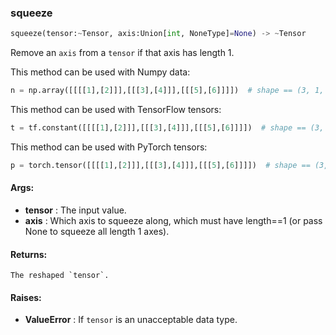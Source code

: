 

### squeeze
```python
squeeze(tensor:~Tensor, axis:Union[int, NoneType]=None) -> ~Tensor
```
Remove an `axis` from a `tensor` if that axis has length 1.

This method can be used with Numpy data:
```python
n = np.array([[[[1],[2]]],[[[3],[4]]],[[[5],[6]]]])  # shape == (3, 1, 2, 1)b = fe.backend.squeeze(n)  # [[1, 2], [3, 4], [5, 6]]b = fe.backend.squeeze(n, axis=1)  # [[[1], [2]], [[3], [4]], [[5], [6]]]b = fe.backend.squeeze(n, axis=3)  # [[[1, 2]], [[3, 4]], [[5, 6]]]
```


This method can be used with TensorFlow tensors:
```python
t = tf.constant([[[[1],[2]]],[[[3],[4]]],[[[5],[6]]]])  # shape == (3, 1, 2, 1)b = fe.backend.squeeze(t)  # [[1, 2], [3, 4], [5, 6]]b = fe.backend.squeeze(t, axis=1)  # [[[1], [2]], [[3], [4]], [[5], [6]]]b = fe.backend.squeeze(t, axis=3)  # [[[1, 2]], [[3, 4]], [[5, 6]]]
```


This method can be used with PyTorch tensors:
```python
p = torch.tensor([[[[1],[2]]],[[[3],[4]]],[[[5],[6]]]])  # shape == (3, 1, 2, 1)b = fe.backend.squeeze(p)  # [[1, 2], [3, 4], [5, 6]]b = fe.backend.squeeze(p, axis=1)  # [[[1], [2]], [[3], [4]], [[5], [6]]]b = fe.backend.squeeze(p, axis=3)  # [[[1, 2]], [[3, 4]], [[5, 6]]]
```




#### Args:

* **tensor** :  The input value.
* **axis** :  Which axis to squeeze along, which must have length==1 (or pass None to squeeze all length 1 axes).

#### Returns:
    The reshaped `tensor`.

#### Raises:

* **ValueError** :  If `tensor` is an unacceptable data type.